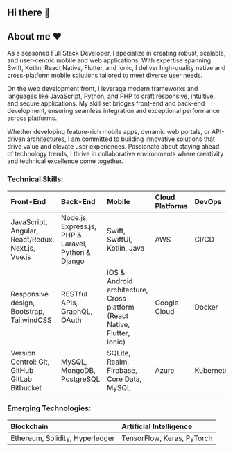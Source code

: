 ## Hi there 👋

<!--
**bluesky1985515/bluesky1985515** is a ✨ _special_ ✨ repository because its `README.md` (this file) appears on your GitHub profile.

Here are some ideas to get you started:

- 🔭 I’m currently working on ...
- 🌱 I’m currently learning ...
- 👯 I’m looking to collaborate on ...
- 🤔 I’m looking for help with ...
- 💬 Ask me about ...
- 📫 How to reach me: ...
- 😄 Pronouns: ...
- ⚡ Fun fact: ...
-->


## About me :heart:

As a seasoned Full Stack Developer, I specialize in creating robust, scalable, and user-centric mobile and web applications. With expertise spanning Swift, Kotlin, React Native, Flutter, and Ionic, I deliver high-quality native and cross-platform mobile solutions tailored to meet diverse user needs.

On the web development front, I leverage modern frameworks and languages like JavaScript, Python, and PHP to craft responsive, intuitive, and secure applications. My skill set bridges front-end and back-end development, ensuring seamless integration and exceptional performance across platforms.

Whether developing feature-rich mobile apps, dynamic web portals, or API-driven architectures, I am committed to building innovative solutions that drive value and elevate user experiences. Passionate about staying ahead of technology trends, I thrive in collaborative environments where creativity and technical excellence come together.

### Technical Skills:

| Front-End | Back-End | Mobile | Cloud Platforms | DevOps |
| :---- | :---- | :---- | :---- | :---- | 
| JavaScript, Angular, React/Redux, Next.js, Vue.js | Node.js, Express.js, PHP & Laravel, Python & Django  | Swift, SwiftUI, Kotlin, Java | AWS | CI/CD |
| Responsive design, Bootstrap, TailwindCSS         | RESTful APIs, GraphQL, OAuth | iOS & Android architecture, Cross-platform (React Native, Flutter, Ionic) | Google Cloud | Docker |
| Version Control: Git, GitHub GitLab Bitbucket     | MySQL, MongoDB, PostgreSQL | SQLite, Realm, Firebase, Core Data, MySQL | Azure | Kubernetes |
  
### Emerging Technologies:

| Blockchain | Artificial Intelligence |
| :---- | :---- |  
| Ethereum, Solidity, Hyperledger | TensorFlow, Keras, PyTorch |
